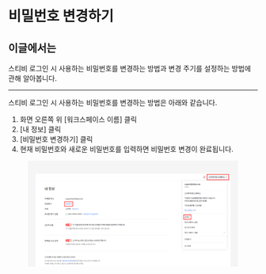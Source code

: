 # 비밀번호 변경하기

## 이글에서는

스티비 로그인 시 사용하는 비밀번호를 변경하는 방법과 변경 주기를 설정하는 방법에 관해 알아봅니다.

***

스티비 로그인 시 사용하는 비밀번호를 변경하는 방법은 아래와 같습니다.

1. 화면 오른쪽 위 \[워크스페이스 이름] 클릭
2. \[내 정보] 클릭
3. \[비밀번호 변경하기] 클릭
4. 현재 비밀번호와 새로운 비밀번호를 입력하면 비밀번호 변경이 완료됩니다.

<figure><img src="../../.gitbook/assets/비밀번호 변경하기 (1).png" alt=""><figcaption></figcaption></figure>
